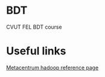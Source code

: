# BDT
CVUT FEL BDT course

# Useful links
[Metacentrum hadoop reference page](https://wiki.metacentrum.cz/wiki/Hadoop)
